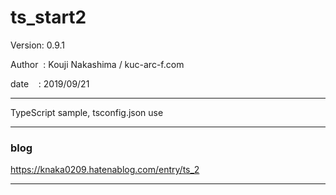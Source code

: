 ﻿# ts_start2

 Version: 0.9.1

 Author  : Kouji Nakashima / kuc-arc-f.com

 date    : 2019/09/21

***
TypeScript sample, tsconfig.json use

***
### blog

https://knaka0209.hatenablog.com/entry/ts_2

***

